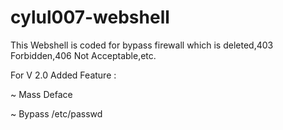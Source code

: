 # cylul007-webshell
This Webshell is coded for bypass firewall which is deleted,403 Forbidden,406 Not Acceptable,etc.

For V 2.0 Added Feature :

~ Mass Deface

~ Bypass /etc/passwd

